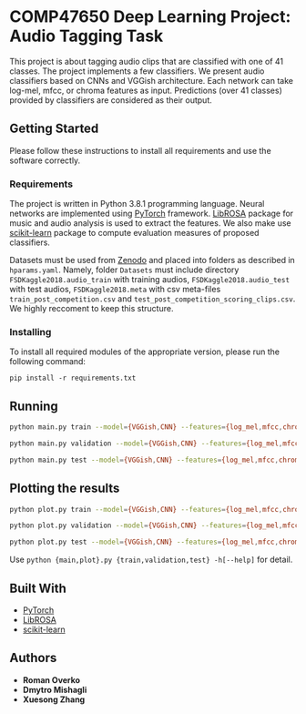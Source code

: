 # COMP47650 Deep Learning Project: Audio Tagging Task

This project is about tagging audio clips that are classified with one of 41 classes. The project 
implements a few classifiers. We present audio classifiers based on CNNs and VGGish architecture.
Each network can take log-mel, mfcc, or chroma features as input. Predictions (over 41 classes) provided 
by classifiers are considered as their output. 

## Getting Started

Please follow these instructions to install all requirements and use the software correctly.

### Requirements

The project is written in Python 3.8.1 programming language. Neural networks are implemented using 
[PyTorch](https://pytorch.org/) framework. [LibROSA](https://librosa.github.io/librosa/#librosa) 
package for music and audio analysis is used to extract the features. We also make use 
[scikit-learn](https://scikit-learn.org/stable/) package to compute evaluation measures of proposed 
classifiers.

Datasets must be used from [Zenodo](https://zenodo.org/record/2552860#.XqxEMjMo-uV) and placed into
folders as described in ```hparams.yaml```. Namely, folder ```Datasets``` must include directory ```FSDKaggle2018.audio_train``` with training audios, ```FSDKaggle2018.audio_test``` with test audios,
```FSDKaggle2018.meta``` with csv meta-files ```train_post_competition.csv``` and ```test_post_competition_scoring_clips.csv```. We highly reccoment to keep this structure.

### Installing

To install all required modules of the appropriate version, please run the following command:

```
pip install -r requirements.txt
```

## Running

```bash
python main.py train --model={VGGish,CNN} --features={log_mel,mfcc,chroma} --validate --manually_verified_only --shuffle --cuda --verbose
```

```bash
python main.py validation --model={VGGish,CNN} --features={log_mel,mfcc,chroma} --epoch=EPOCH --validated --manually_verified_only --shuffle --cuda --verbose
```

```bash
python main.py test --model={VGGish,CNN} --features={log_mel,mfcc,chroma} --epoch=EPOCH --validated --manually_verified_only --cuda --verbose
```

## Plotting the results

```bash
python plot.py train --model={VGGish,CNN} --features={log_mel,mfcc,chroma} --validated --manually_verified_only --latex --verbose
```

```bash
python plot.py validation --model={VGGish,CNN} --features={log_mel,mfcc,chroma} --epoch=EPOCH --validated --manually_verified_only --latex --verbose
```

```bash
python plot.py test --model={VGGish,CNN} --features={log_mel,mfcc,chroma} --epoch=EPOCH --validated --manually_verified_only --latex --verbose
```

Use ```python {main,plot}.py {train,validation,test} -h[--help]``` for detail.
 
## Built With

* [PyTorch](https://pytorch.org/)
* [LibROSA](https://librosa.github.io/librosa/#librosa)
* [scikit-learn](https://scikit-learn.org/stable/)


## Authors

* **Roman Overko**
* **Dmytro Mishagli**
* **Xuesong Zhang**

